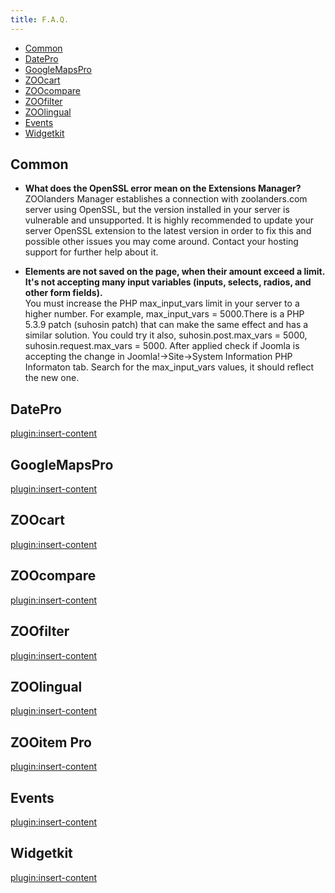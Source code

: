 ```yaml
---
title: F.A.Q.
---
```


* [Common](#common)
* [DatePro](#datepro)
* [GoogleMapsPro](#googlemapspro)
* [ZOOcart](#zoocart)
* [ZOOcompare](#zoocompare)
* [ZOOfilter](#zoofilter)
* [ZOOlingual](#zoolingual)
* [Events](#events)
* [Widgetkit](#widgetkit)

## Common

* **What does the OpenSSL error mean on the Extensions Manager?** <br /> ZOOlanders Manager establishes a connection with zoolanders.com server using OpenSSL, but the version installed in your server is vulnerable and unsupported. It is highly recommended to update your server OpenSSL extension to the latest version in order to fix this and possible other issues you may come around. Contact your hosting support for further help about it.

* **Elements are not saved on the page, when their amount exceed a limit. It's not accepting many input variables (inputs, selects, radios, and other form fields).** <br /> You must increase the PHP max_input_vars limit in your server to a higher number. For example, max_input_vars = 5000.There is a PHP 5.3.9 patch (suhosin patch) that can make the same effect and has a similar solution. You could try it also, suhosin.post.max_vars = 5000, suhosin.request.max_vars = 5000. After applied check if Joomla is accepting the change in Joomla!->Site->System Information PHP Informaton tab. Search for the max_input_vars values, it should reflect the new one.

## DatePro

[plugin:insert-content](/elements/datepro/basics/faq)

## GoogleMapsPro

[plugin:insert-content](/elements/googlemapspro/basics/faq)

## ZOOcart

[plugin:insert-content](/extensions/zoocart/basics/faq)

## ZOOcompare

[plugin:insert-content](/extensions/zoocompare/basics/faq)

## ZOOfilter

[plugin:insert-content](/extensions/zoofilter/basics/faq)

## ZOOlingual

[plugin:insert-content](/extensions/zoolingual/basics/faq)

## ZOOitem Pro

[plugin:insert-content](/extensions/zooitempro/basics/faq)

## Events

[plugin:insert-content](/apps/events/basics/faq)

## Widgetkit

[plugin:insert-content](/extensions/zoolanders/widgetkit/faq)
